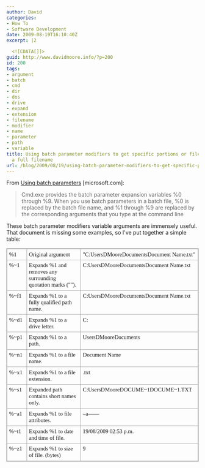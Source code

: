 ```yaml
---
author: David
categories:
- How To
- Software Development
date: 2009-08-19T16:10:40Z
excerpt: |2

  <![CDATA[]]>
guid: http://www.davidmoore.info/?p=200
id: 200
tags:
- argument
- batch
- cmd
- dir
- dos
- drive
- expand
- extension
- filename
- modifier
- name
- parameter
- path
- variable
title: Using batch parameter modifiers to get specific portions or file info from
  a full filename
url: /blog/2009/08/19/using-batch-parameter-modifiers-to-get-specific-portions-or-file-info-from-a-full-filename/
---
```


From <a href="http://www.microsoft.com/resources/documentation/windows/xp/all/proddocs/en-us/percent.mspx?mfr=true" target="_blank">Using batch parameters</a> [microsoft.com]: <blockquote>Cmd.exe provides the batch parameter expansion variables %0 through %9. When you use batch parameters in a batch file, %0 is replaced by the batch file name, and %1 through %9 are replaced by the corresponding arguments that you type at the command line</blockquote> These batch parameter modifiers variable arguments are immensely useful. That document is missing some examples, so I've put together a simple table: <div style="direction: ltr;"> <table style="direction: ltr; border-collapse: collapse; border: 1pt solid #A3A3A3;" border="1" cellspacing="0" cellpadding="0"> <tbody> <tr> <td style="vertical-align: top; width: .6673in; padding: 4pt 4pt 4pt 4pt; border: 1pt solid #A3A3A3;"> <p style="margin: 0in; font-family: Calibri; font-size: 11.0pt;">%1</p> </td> <td style="vertical-align: top; width: 4.1777in; padding: 4pt 4pt 4pt 4pt; border: 1pt solid #A3A3A3;"> <p style="margin: 0in; font-family: Calibri; font-size: 11.0pt;">Original argument</p> </td> <td style="vertical-align: top; width: 3.5527in; padding: 4pt 4pt 4pt 4pt; border: 1pt solid #A3A3A3;"> <p style="margin: 0in; font-family: Calibri; font-size: 11.0pt;">"C:UsersDMooreDocumentsDocument Name.txt"</p> </td> </tr> <tr> <td style="vertical-align: top; width: .6673in; padding: 4pt 4pt 4pt 4pt; border: 1pt solid #A3A3A3;"> <p style="margin: 0in; font-family: Calibri; font-size: 11.0pt;">%~1</p> </td> <td style="vertical-align: top; width: 4.1777in; padding: 4pt 4pt 4pt 4pt; border: 1pt solid #A3A3A3;"> <p style="margin: 0in; font-family: Calibri; font-size: 11.0pt;">Expands %1 and removes any surrounding quotation marks ("").</p> </td> <td style="vertical-align: top; width: 3.5527in; padding: 4pt 4pt 4pt 4pt; border: 1pt solid #A3A3A3;"> <p style="margin: 0in; font-family: Calibri; font-size: 11.0pt;">C:UsersDMooreDocumentsDocument Name.txt</p> </td> </tr> <tr> <td style="vertical-align: top; width: .6673in; padding: 4pt 4pt 4pt 4pt; border: 1pt solid #A3A3A3;"> <p style="margin: 0in; font-family: Calibri; font-size: 11.0pt;">%~f1</p> </td> <td style="vertical-align: top; width: 4.1777in; padding: 4pt 4pt 4pt 4pt; border: 1pt solid #A3A3A3;"> <p style="margin: 0in; font-family: Calibri; font-size: 11.0pt;">Expands %1 to a fully qualified path name.</p> </td> <td style="vertical-align: top; width: 3.5527in; padding: 4pt 4pt 4pt 4pt; border: 1pt solid #A3A3A3;"> <p style="margin: 0in; font-family: Calibri; font-size: 11.0pt;">C:UsersDMooreDocumentsDocument Name.txt</p> </td> </tr> <tr> <td style="vertical-align: top; width: .6673in; padding: 4pt 4pt 4pt 4pt; border: 1pt solid #A3A3A3;"> <p style="margin: 0in; font-family: Calibri; font-size: 11.0pt;">%~d1</p> </td> <td style="vertical-align: top; width: 4.1777in; padding: 4pt 4pt 4pt 4pt; border: 1pt solid #A3A3A3;"> <p style="margin: 0in; font-family: Calibri; font-size: 11.0pt;">Expands %1 to a drive letter.</p> </td> <td style="vertical-align: top; width: 3.5527in; padding: 4pt 4pt 4pt 4pt; border: 1pt solid #A3A3A3;"> <p style="margin: 0in; font-family: Calibri; font-size: 11.0pt;">C:</p> </td> </tr> <tr> <td style="vertical-align: top; width: .6673in; padding: 4pt 4pt 4pt 4pt; border: 1pt solid #A3A3A3;"> <p style="margin: 0in; font-family: Calibri; font-size: 11.0pt;">%~p1</p> </td> <td style="vertical-align: top; width: 4.1777in; padding: 4pt 4pt 4pt 4pt; border: 1pt solid #A3A3A3;"> <p style="margin: 0in; font-family: Calibri; font-size: 11.0pt;">Expands %1 to a path.</p> </td> <td style="vertical-align: top; width: 3.5527in; padding: 4pt 4pt 4pt 4pt; border: 1pt solid #A3A3A3;"> <p style="margin: 0in; font-family: Calibri; font-size: 11.0pt;">UsersDMooreDocuments</p> </td> </tr> <tr> <td style="vertical-align: top; width: .6673in; padding: 4pt 4pt 4pt 4pt; border: 1pt solid #A3A3A3;"> <p style="margin: 0in; font-family: Calibri; font-size: 11.0pt;">%~n1</p> </td> <td style="vertical-align: top; width: 4.1777in; padding: 4pt 4pt 4pt 4pt; border: 1pt solid #A3A3A3;"> <p style="margin: 0in; font-family: Calibri; font-size: 11.0pt;">Expands %1 to a file name.</p> </td> <td style="vertical-align: top; width: 3.5527in; padding: 4pt 4pt 4pt 4pt; border: 1pt solid #A3A3A3;"> <p style="margin: 0in; font-family: Calibri; font-size: 11.0pt;">Document Name</p> </td> </tr> <tr> <td style="vertical-align: top; width: .6673in; padding: 4pt 4pt 4pt 4pt; border: 1pt solid #A3A3A3;"> <p style="margin: 0in; font-family: Calibri; font-size: 11.0pt;">%~x1</p> </td> <td style="vertical-align: top; width: 4.1777in; padding: 4pt 4pt 4pt 4pt; border: 1pt solid #A3A3A3;"> <p style="margin: 0in; font-family: Calibri; font-size: 11.0pt;">Expands %1 to a file extension.</p> </td> <td style="vertical-align: top; width: 3.5527in; padding: 4pt 4pt 4pt 4pt; border: 1pt solid #A3A3A3;"> <p style="margin: 0in; font-family: Calibri; font-size: 11.0pt;">.txt</p> </td> </tr> <tr> <td style="vertical-align: top; width: .6673in; padding: 4pt 4pt 4pt 4pt; border: 1pt solid #A3A3A3;"> <p style="margin: 0in; font-family: Calibri; font-size: 11.0pt;">%~s1</p> </td> <td style="vertical-align: top; width: 4.1777in; padding: 4pt 4pt 4pt 4pt; border: 1pt solid #A3A3A3;"> <p style="margin: 0in; font-family: Calibri; font-size: 11.0pt;">Expanded path contains short names only.</p> </td> <td style="vertical-align: top; width: 3.5527in; padding: 4pt 4pt 4pt 4pt; border: 1pt solid #A3A3A3;"> <p style="margin: 0in; font-family: Calibri; font-size: 11.0pt;">C:UsersDMooreDOCUME~1DOCUME~1.TXT</p> </td> </tr> <tr> <td style="vertical-align: top; width: .6673in; padding: 4pt 4pt 4pt 4pt; border: 1pt solid #A3A3A3;"> <p style="margin: 0in; font-family: Calibri; font-size: 11.0pt;">%~a1</p> </td> <td style="vertical-align: top; width: 4.1777in; padding: 4pt 4pt 4pt 4pt; border: 1pt solid #A3A3A3;"> <p style="margin: 0in; font-family: Calibri; font-size: 11.0pt;">Expands %1 to file attributes.</p> </td> <td style="vertical-align: top; width: 3.5527in; padding: 4pt 4pt 4pt 4pt; border: 1pt solid #A3A3A3;"> <p style="margin: 0in; font-family: Calibri; font-size: 11.0pt;">&#8211;a&#8212;&#8212;</p> </td> </tr> <tr> <td style="vertical-align: top; width: .6673in; padding: 4pt 4pt 4pt 4pt; border: 1pt solid #A3A3A3;"> <p style="margin: 0in; font-family: Calibri; font-size: 11.0pt;">%~t1</p> </td> <td style="vertical-align: top; width: 4.1777in; padding: 4pt 4pt 4pt 4pt; border: 1pt solid #A3A3A3;"> <p style="margin: 0in; font-family: Calibri; font-size: 11.0pt;">Expands %1 to date and time of file.</p> </td> <td style="vertical-align: top; width: 3.5527in; padding: 4pt 4pt 4pt 4pt; border: 1pt solid #A3A3A3;"> <p style="margin: 0in; font-family: Calibri; font-size: 11.0pt;">19/08/2009 02:53 p.m.</p> </td> </tr> <tr> <td style="vertical-align: top; width: .6673in; padding: 4pt 4pt 4pt 4pt; border: 1pt solid #A3A3A3;"> <p style="margin: 0in; font-family: Calibri; font-size: 11.0pt;">%~z1</p> </td> <td style="vertical-align: top; width: 4.1777in; padding: 4pt 4pt 4pt 4pt; border: 1pt solid #A3A3A3;"> <p style="margin: 0in; font-family: Calibri; font-size: 11.0pt;">Expands %1 to size of file. (bytes)</p> </td> <td style="vertical-align: top; width: 3.5527in; padding: 4pt 4pt 4pt 4pt; border: 1pt solid #A3A3A3;"> <p style="margin: 0in; font-family: Calibri; font-size: 11.0pt;">9</p> </td> </tr> </tbody> </table> </div>